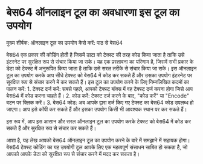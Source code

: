बेस64 ऑनलाइन टूल का अवधारणा इस टूल का उपयोग
===========================================

मुख्य शीर्षक: ऑनलाइन टूल का उपयोग कैसे करें: पाठ से बेस64

बेस64 एक प्रकार की कोडिंग होती है जिसमें डाटा को टेक्स्ट की तरह कोड किया जाता है ताकि उसे इंटरनेट पर सुरक्षित रूप से संचार किया जा सके। यह एक प्रस्तावना का परिणाम है, जिसमें सभी प्रकार के डेटा को टेक्स्ट में अनुरूपित किया जाता है ताकि उसे सरल तरीके से संचार किया जा सके। इस ऑनलाइन टूल का उपयोग करके आप सीधे टेक्स्ट को बेस64 में कोड कर सकते हैं और उसका उपयोग इंटरनेट पर सुरक्षित रूप से संचार करने में कर सकते हैं। इस टूल का उपयोग करने के लिए निम्नलिखित कदमों का पालन करें: 1. टेक्स्ट दर्ज करें: सबसे पहले, आपको टेक्स्ट बॉक्स में वह टेक्स्ट दर्ज करना होगा जिसे आप बेस64 में कोड करना चाहते हैं।
2. कोड करें: टेक्स्ट दर्ज करने के बाद, "कोड करें" या "Encode" बटन पर क्लिक करें।
3. बेस64 कोड: अब आपके द्वारा दर्ज किए गए टेक्स्ट का बेस64 कोड उपलब्ध हो जाएगा। आप इसे कॉपी कर सकते हैं और इसका उपयोग किसी भी आवश्यक स्थान पर कर सकते हैं।

इस रूप में, आप इस आसान और सरल ऑनलाइन टूल का उपयोग करके टेक्स्ट को बेस64 में कोड कर सकते हैं और सुरक्षित रूप से संचार कर सकते हैं।

आशा है, यह लेख आपको बेस64 ऑनलाइन टूल का उपयोग करने के बारे में समझाने में सहायक होगा। बेस64 टेक्स्ट कोडिंग का यह उपयोगी टूल आपके लिए एक महत्वपूर्ण संसाधन साबित हो सकता है, जो आपको आपके डेटा को सुरक्षित रूप से संचार करने में मदद कर सकता है।